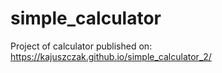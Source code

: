 # simple_calculator

Project of calculator
published on:
https://kajuszczak.github.io/simple_calculator_2/
